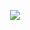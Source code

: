 <p align="center">
  <a href="https://github.com/makfloy/badge-example/graphs/contributors" alt="Contributors">
    <img src="https://img.shields.io/github/contributors/makfloy/badge-example" />
  </a>
</p>

